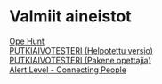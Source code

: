 # Valmiit aineistot

<a href="https://neareternal.github.io/OpeHunt.html">Ope Hunt</a><br>
<a href="https://neareternal.github.io/moniajo.htm">PUTKIAIVOTESTERI (Helpotettu versio)</a><br>
<a href="https://neareternal.github.io/moniajo.html">PUTKIAIVOTESTERI (Pakene opettajia)</a><br>
<a href="https://neareternal.github.io/AlertLevel.html">Alert Level - Connecting People</a><br>
